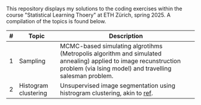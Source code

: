 This repository displays my solutions to the coding exercises within the course "Statistical Learning Thoery" at ETH Zürich, spring 2025. A compilation of the topics is found below.

| # | Topic | Description |
|--------------|-------|-------------|
| 1 | Sampling | MCMC-based simulating algrotihms (Metropolis algorithm and simulated annealing) applied to image recunstruction problem (via Ising model) and travelling salesman problem. |
| 2 | Histogram clustering | Unsupervised image segmentation using histrogram clustering, akin to [ref](https://ieeexplore.ieee.org/document/784981). |
 
